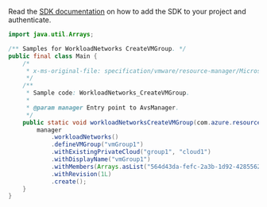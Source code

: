 Read the [SDK documentation](https://github.com/Azure/azure-sdk-for-java/blob/azure-resourcemanager-avs_1.0.0-beta.3/sdk/avs/azure-resourcemanager-avs/README.md) on how to add the SDK to your project and authenticate.

```java
import java.util.Arrays;

/** Samples for WorkloadNetworks CreateVMGroup. */
public final class Main {
    /*
     * x-ms-original-file: specification/vmware/resource-manager/Microsoft.AVS/stable/2021-12-01/examples/WorkloadNetworks_CreateVMGroups.json
     */
    /**
     * Sample code: WorkloadNetworks_CreateVMGroup.
     *
     * @param manager Entry point to AvsManager.
     */
    public static void workloadNetworksCreateVMGroup(com.azure.resourcemanager.avs.AvsManager manager) {
        manager
            .workloadNetworks()
            .defineVMGroup("vmGroup1")
            .withExistingPrivateCloud("group1", "cloud1")
            .withDisplayName("vmGroup1")
            .withMembers(Arrays.asList("564d43da-fefc-2a3b-1d92-42855622fa50"))
            .withRevision(1L)
            .create();
    }
}
```
